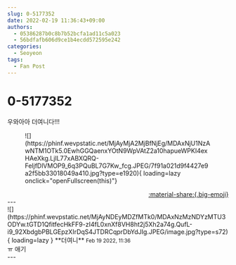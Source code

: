 ```yaml
---
slug: 0-5177352
date: 2022-02-19 11:36:43+09:00
authors:
  - 05386287b0c8b7b52bcfa1ad11c5a023
  - 56bdfafb606d9ce1b4ecdd572595e242
categories:
  - Seoyeon
tags:
  - Fan Post
---
```


# 0-5177352

<div class="post-container" markdown="1">
<div class="content-container md-sidebar__scrollwrap" markdown="1">

우와아아 더여니다!!!
<figure markdown="1">
![](https://phinf.wevpstatic.net/MjAyMjA2MjBfNjEg/MDAxNjU1NzAwNTM1OTk5.0EwhGGQaenxYOtN9WpVAtZ2a10hapueWPKI4exHAeXkg.LjlL77xABXQRQ-FeljfDlVMOP9_6q3PQuBL7G7Kw_fcg.JPEG/7f91a021d9f4427e9a2f5bb33018049a410.jpg?type=e1920){ loading=lazy onclick="openFullscreen(this)"}
</figure>


</div>
</div>

<div style="text-align: right;" markdown="1">
<a href="https://weverse.io/fromis9/fanpost/0-5177352" style="text-align: right;">:material-share:{.big-emoji}</a>
</div>
---

<div class="comments-container md-sidebar__scrollwrap" markdown="1">
<div class="comment" markdown="1">
<div class='id-container' markdown="1">
![](https://phinf.wevpstatic.net/MjAyNDEyMDZfMTk0/MDAxNzMzNDYzMTU3ODYw.tGTD1QfitfecHkFF9-zI4fL0xnXf8VH8ht2j5Xh2a74g.QufL-i9_92XbdgbPBLGEpzXIrDqS4JTDRCqprDbYdJIg.JPEG/image.jpg?type=s72){ loading=lazy }
**<span class="artist">더여니</span>** <small>Feb 19 2022, 11:36</small><br>
</div>
<div class='comment-body' markdown="1">
ㅠ 애기
</div>
</div>
</div>
---
